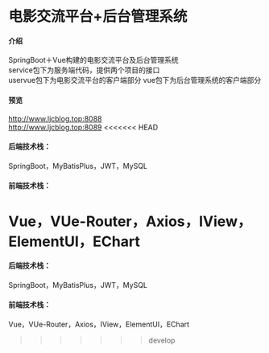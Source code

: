 # 电影交流平台+后台管理系统

#### 介绍
SpringBoot＋Vue构建的电影交流平台及后台管理系统  
service包下为服务端代码，提供两个项目的接口  
uservue包下为电影交流平台的客户端部分
vue包下为后台管理系统的客户端部分

#### 预览
http://www.ljcblog.top:8088  
http://www.ljcblog.top:8089
<<<<<<< HEAD

#### 后端技术栈：
SpringBoot，MyBatisPlus，JWT，MySQL  
#### 前端技术栈：
Vue，VUe-Router，Axios，IView，ElementUI，EChart
=======

#### 后端技术栈：
SpringBoot，MyBatisPlus，JWT，MySQL  
#### 前端技术栈：
Vue，VUe-Router，Axios，IView，ElementUI，EChart

>>>>>>> develop

